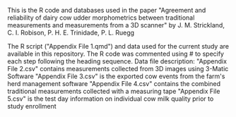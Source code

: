This is the R code and databases used in the paper "Agreement and reliability of dairy cow udder morphometrics between traditional measurements and measurements from a 3D scanner" 
by J. M. Strickland, C. I. Robison, P. H. E. Trinidade, P. L. Ruegg

The R script ("Appendix File 1.qmd") and data used for the current study are available in this repository. 
The R code was commented using # to specify each step following the heading sequence.
Data file description:
"Appendix File 2.csv" contains measurements collected from 3D images using 3-Matic Software
"Appendix File 3.csv" is the exported cow events from the farm's herd management software
"Appendix File 4.csv" contains the combined traditional measurements collected with a measuring tape
"Appendix File 5.csv" is the test day information on individual cow milk quality prior to study enrollment
